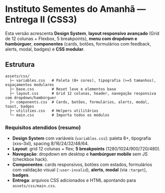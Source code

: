 # Instituto Sementes do Amanhã — Entrega II (CSS3)
Esta versão acrescenta **Design System**, **layout responsivo avançado** (Grid de 12 colunas + Flexbox, 5 breakpoints), **menu com dropdown e hambúrguer**, **componentes** (cards, botões, formulários com feedback, alerts, modal, badges) e **CSS modular**.

## Estrutura
```
assets/css/
  ├─ variables.css   # Paleta (8+ cores), tipografia (>=5 tamanhos), espaçamentos modulares
  ├─ base.css        # Reset leve e elementos base
  ├─ layout.css      # Grid 12 colunas, header, navegação responsiva com dropdown/hambúrguer
  ├─ components.css  # Cards, botões, formulários, alerts, modal, toast, badges
  ├─ utilities.css   # Helpers utilitários
  └─ main.css        # Importa todos os módulos
```
### Requisitos atendidos (resumo)
- **Design System** com variáveis (`variables.css`): paleta 8+, tipografia (xxs–3xl), spacing 8/16/24/32/48/64.
- **Layout**: grid 12 colunas + flex; **5 breakpoints** (1280/1024/900/720/480).
- **Navegação**: dropdown em desktop e **hambúrguer mobile** sem JS (checkbox hack).
- **Componentes**: cards responsivos, botões com estados, formulários com validação visual (`:user-invalid`), **alerts**, **modal** (via `:target`), **badges**.
- **Entrega**: arquivos CSS adicionados e HTML apontando para `assets/css/main.css`.
